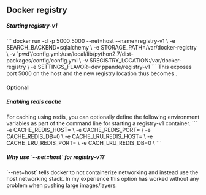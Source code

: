 Docker registry
----------------
<h5>Starting registry-v1</h5>
```
docker run -d -p 5000:5000 --net=host --name=registry-v1 \
  -e SEARCH_BACKEND=sqlalchemy \
  -e STORAGE_PATH=/var/docker-registry \
  -v `pwd`/config.yml:/usr/local/lib/python2.7/dist-packages/config/config.yml \
  -v $REGISTRY_LOCATION:/var/docker-registry \
  -e SETTINGS_FLAVOR=dev ppande/registry-v1
```
This exposes port 5000 on the host and the new registry location thus becomes <hostname:port>.

<h4>Optional</h4>
<h5>Enabling redis cache</h5>
For caching using redis, you can optionally define the following environment variables as part of the command line for starting a registry-v1 container.
```
  -e CACHE_REDIS_HOST=<redis_host_ip> \
  -e CACHE_REDIS_PORT=<redis_port> \
  -e CACHE_REDIS_DB=0 \
  -e CACHE_LRU_REDIS_HOST=<redis_host_ip> \
  -e CACHE_LRU_REDIS_PORT=<redis_port> \
  -e CACH_LRU_REDIS_DB=0 \
```

<h5>Why use `--net=host` for registry-v1?</h5>
`--net=host` tells docker to not containerize networking and instead use the host networking stack. In my experience this option has worked without any problem when pushing large images/layers.
